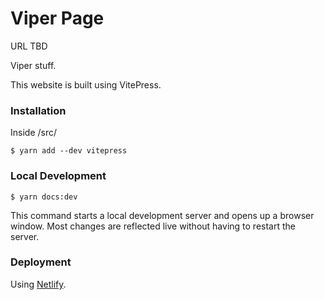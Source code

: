 # Viper Page

URL TBD

Viper stuff.

This website is built using VitePress.

### Installation

Inside /src/

```
$ yarn add --dev vitepress
```

### Local Development

```
$ yarn docs:dev
```

This command starts a local development server and opens up a browser window. Most changes are reflected live without having to restart the server.

### Deployment

Using [Netlify](https://www.netlify.com).
